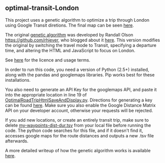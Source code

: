 ## optimal-transit-London


This project uses a genetic algorithm to optimize a trip through London using Google Transit diretions. The final map can be seen [here](http://psthomas.github.io/optimal-transit-London/).

The original [genetic algorithm](https://github.com/rhiever/Data-Analysis-and-Machine-Learning-Projects/tree/master/optimal-road-trip)
was developed by Randall Olson https://github.com/rhiever, who blogged about it [here](http://www.randalolson.com/2015/03/08/computing-the-optimal-road-trip-across-the-u-s/).  This version modifies the original by switching the travel mode to Transit, specifying a departure time, and altering the HTML and JavaScript to focus on London.  

See [here](https://github.com/rhiever/Data-Analysis-and-Machine-Learning-Projects) for the licence and usage terms.   

In order to run this code, you need a version of Python (2.5+) installed, along with
the pandas and googlemaps libraries.  Pip works best for these installations.  

You also need to generate an API Key for the googlemaps API, and paste it
into the appropriate location in line 19 of [OptimalRoadTripHtmlSaveAndDisplay.py](https://github.com/psthomas/optimal-road-trip-WI/blob/master/OptimalRoadTripHtmlSaveAndDisplay.py).  Directions for generating a key can be found [here](https://github.com/googlemaps/google-maps-services-python#api-keys).  Make sure you also 
enable the Google Distance Matrix API on your developer account, otherwise
your requests will be rejected.  

If you add new locations, or create an entirely transit trip, make sure to 
delete [my-waypoints-dist-dur.tsv](https://github.com/psthomas/optimal-transit-London/blob/master/my-waypoints-dist-dur.tsv) from your local file before running the 
code.  The python code searches for this file, and if it doesn't find it, 
accesses google maps for the route distances and outputs a new .tsv file
afterwards.  

A more detailed writeup of how the genetic algorithm works is available [here](https://github.com/psthomas/optimal-road-trip-WI/blob/master/Computing%20the%20optimal%20road%20trip%20across%20the%20U.S..ipynb).
